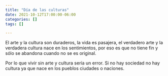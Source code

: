 ```yaml
---
title: "Día de las culturas"
date: 2021-10-12T17:00:00-06:00
categories: []
tags: []

---
```


El arte y la cultura son duraderos, la vida es pasajera, el verdadero arte y la verdadera cultura nace en los sentimientos, por eso es que no tiene fin y sólo se abandona cuando no se es original.

<!--more-->

Por lo que vivir sin arte y cultura sería un error. Si no hay sociedad no hay cultura ya que nace en los pueblos ciudades o naciones.
